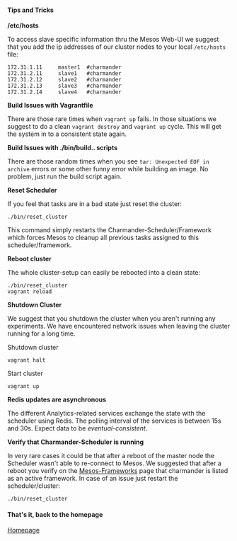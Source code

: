 #### Tips and Tricks

**/etc/hosts**

To access slave specific information thru the Mesos Web-UI we suggest that you add the ip addresses of our cluster nodes to your
local `/etc/hosts` file:

    172.31.1.11     master1  #charmander
    172.31.2.11     slave1   #charmander
    172.31.2.12     slave2   #charmander
    172.31.2.13     slave3   #charmander
    172.31.2.14     slave4   #charmander

**Build Issues with Vagrantfile**

There are those rare times when `vagrant up` fails. In those situations we suggest to do a clean `vagrant destroy` and `vagrant up` cycle.
This will get the system in to a consistent state again.

**Build Issues with ./bin/build.. scripts**

There are those random times when you see `tar: Unexpected EOF in archive` errors or some other funny error while building an image.
No problem, just run the build script again.

**Reset Scheduler**

If you feel that tasks are in a bad state just reset the cluster:

    ./bin/reset_cluster

This command simply restarts the Charmander-Scheduler/Framework which forces Mesos to cleanup all previous tasks assigned
to this scheduler/framework.

**Reboot cluster**

The whole cluster-setup can easily be rebooted into a clean state:

    ./bin/reset_cluster
    vagrant reload

**Shutdown Cluster**

We suggest that you shutdown the cluster when you aren't running any experiments. We have encountered network issues
when leaving the cluster running for a long time.

Shutdown cluster

    vagrant halt

Start cluster

    vagrant up

**Redis updates are asynchronous**

The different Analytics-related services exchange the state with the scheduler using Redis. The polling interval of the
services is between 15s and 30s. Expect data to be _eventual-consistent_.

**Verify that Charmander-Scheduler is running**

In very rare cases it could be that after a reboot of the master node the Scheduler wasn't able to re-connect to Mesos.
We suggested that after a reboot you verify on the [Mesos-Frameworks](http://172.31.1.11:5050/#/frameworks) page that
charmander is listed as an active framework. In case of an issue just restart the scheduler/cluster:

    ./bin/reset_cluster


#### That's it, back to the homepage

[Homepage](https://github.com/att-innovate/charmander/)
